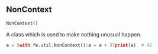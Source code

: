 ## NonContext
```python
NonContext()
```
A class which is used to make nothing unusual happen.


```python
a = 5with fe.util.NonContext():a = a + 37print(a)  # 42
```
